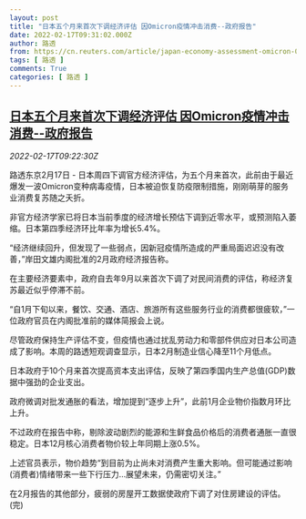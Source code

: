 ```yaml
---
layout: post
title: "日本五个月来首次下调经济评估 因Omicron疫情冲击消费--政府报告"
date: 2022-02-17T09:31:02.000Z
author: 路透
from: https://cn.reuters.com/article/japan-economy-assessment-omicron-0217-idCNKBS2KM0T9
tags: [ 路透 ]
comments: True
categories: [ 路透 ]
---
```

<!--1645090262000-->
[日本五个月来首次下调经济评估 因Omicron疫情冲击消费--政府报告](https://cn.reuters.com/article/japan-economy-assessment-omicron-0217-idCNKBS2KM0T9)
------

<div>
<div><i>2022-02-17T09:22:30Z</i></div><p>路透东京2月17日 - 日本周四下调官方经济评估，为五个月来首次，此前由于最近爆发一波Omicron变种病毒疫情，日本被迫恢复防疫限制措施，刚刚萌芽的服务业消费复苏随之夭折。</p><p>非官方经济学家已将日本当前季度的经济增长预估下调到近零水平，或预测陷入萎缩。日本第四季经济环比年率为增长5.4%。</p><p>“经济继续回升，但发现了一些弱点，因新冠疫情所造成的严重局面迟迟没有改善，”岸田文雄内阁批准的2月政府经济报告称。</p><p>在主要经济要素中，政府自去年9月以来首次下调了对民间消费的评估，称经济复苏最近似乎停滞不前。</p><p>“自1月下旬以来，餐饮、交通、酒店、旅游所有这些服务行业的消费都很疲软，”一位政府官员在内阁批准前的媒体简报会上说。</p><p>尽管政府保持生产评估不变，但疫情也通过扰乱劳动力和零部件供应对日本公司造成了影响。本周的路透短观调查显示，日本2月制造业信心降至11个月低点。</p><p>日本政府于10个月来首次提高资本支出评估，反映了第四季国内生产总值(GDP)数据中强劲的企业支出。</p><p>政府微调对批发通胀的看法，增加提到“逐步上升”，此前1月企业物价指数月环比上升。</p><p>不过政府在报告中称，剔除波动剧烈的能源和生鲜食品价格后的消费者通胀一直很稳定。日本12月核心消费者物价较上年同期上涨0.5%。</p><p>上述官员表示，物价趋势“到目前为止尚未对消费产生重大影响。但可能通过影响(消费者)情绪带来一些下行压力...展望未来，仍需密切关注。”</p><p>在2月报告的其他部分，疲弱的房屋开工数据使政府下调了对住房建设的评估。(完)</p>
</div>
